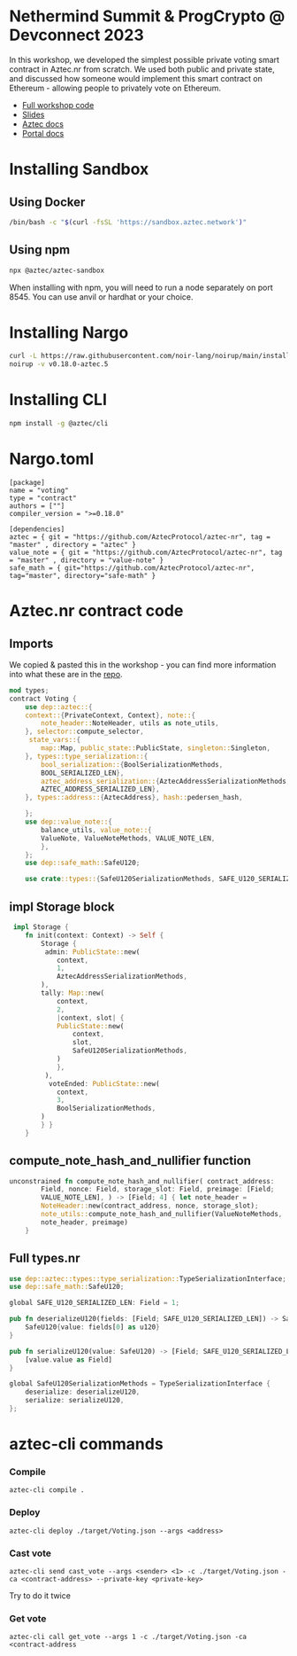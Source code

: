# Nethermind Summit & ProgCrypto @ Devconnect 2023 

In this workshop, we developed the simplest possible private voting smart contract in Aztec.nr from scratch. We used both public and private state, and discussed how someone would implement this smart contract on Ethereum - allowing people to privately vote on Ethereum.

* [Full workshop code](https://github.com/catmcgee/aztec-voting-workshop/tree/main)
* [Slides](https://docs.google.com/presentation/d/1tZmCYH_rk2MQZ-JnIjB2gFy3015P5iDVMJ2MT84R9lQ/edit?usp=sharing)
* [Aztec docs](https://docs.aztec.network)
* [Portal docs](https://docs.aztec.network/concepts/foundation/communication/cross_chain_calls)

# Installing Sandbox
## Using Docker
```bash
/bin/bash -c "$(curl -fsSL 'https://sandbox.aztec.network')"
```
## Using npm
```bash
npx @aztec/aztec-sandbox
```
When installing with npm, you will need to run a node separately on port 8545. You can use anvil or hardhat or your choice.

# Installing Nargo 

```bash
curl -L https://raw.githubusercontent.com/noir-lang/noirup/main/install | bash
noirup -v v0.18.0-aztec.5
```

# Installing CLI
```bash
npm install -g @aztec/cli
```

# Nargo.toml
```
[package]
name = "voting"
type = "contract"
authors = [""]
compiler_version = ">=0.18.0"

[dependencies]
aztec = { git = "https://github.com/AztecProtocol/aztec-nr", tag = "master" , directory = "aztec" }
value_note = { git = "https://github.com/AztecProtocol/aztec-nr", tag = "master" , directory = "value-note" }
safe_math = { git="https://github.com/AztecProtocol/aztec-nr", tag="master", directory="safe-math" }
```
# Aztec.nr contract code

## Imports
We copied & pasted this in the workshop - you can find more information into what these are in the [repo](https://docs.google.com/presentation/d/1tZmCYH_rk2MQZ-JnIjB2gFy3015P5iDVMJ2MT84R9lQ/edit?usp=sharing).

```rust
mod types; 
contract Voting {
    use dep::aztec::{
	context::{PrivateContext, Context}, note::{
	    note_header::NoteHeader, utils as note_utils,
	}, selector::compute_selector,
	 state_vars::{
	    map::Map, public_state::PublicState, singleton::Singleton,
	}, types::type_serialization::{
	    bool_serialization::{BoolSerializationMethods,
	    BOOL_SERIALIZED_LEN},
	    aztec_address_serialization::{AztecAddressSerializationMethods,
	    AZTEC_ADDRESS_SERIALIZED_LEN},
	}, types::address::{AztecAddress}, hash::pedersen_hash,

    }; 
    use dep::value_note::{
	    balance_utils, value_note::{
		ValueNote, ValueNoteMethods, VALUE_NOTE_LEN,
	    },
    }; 
    use dep::safe_math::SafeU120; 

    use crate::types::{SafeU120SerializationMethods, SAFE_U120_SERIALIZED_LEN};
```

## impl Storage block
```rust
 impl Storage {
	fn init(context: Context) -> Self {
	    Storage {
		 admin: PublicState::new(
		    context, 
            1, 
            AztecAddressSerializationMethods,
		), 
        tally: Map::new(
		    context, 
            2, 
            |context, slot| {
			PublicState::new(
			    context,
                slot, 
                SafeU120SerializationMethods,
			)
		    },
		 ),
		  voteEnded: PublicState::new(
		    context, 
            3, 
            BoolSerializationMethods,
		)
	    } }
	}
```

## compute_note_hash_and_nullifier function
```rust
unconstrained fn compute_note_hash_and_nullifier( contract_address:
        Field, nonce: Field, storage_slot: Field, preimage: [Field;
        VALUE_NOTE_LEN], ) -> [Field; 4] { let note_header =
        NoteHeader::new(contract_address, nonce, storage_slot);
        note_utils::compute_note_hash_and_nullifier(ValueNoteMethods,
        note_header, preimage)
    }
```

## Full types.nr
```rust
use dep::aztec::types::type_serialization::TypeSerializationInterface;
use dep::safe_math::SafeU120;

global SAFE_U120_SERIALIZED_LEN: Field = 1;

pub fn deserializeU120(fields: [Field; SAFE_U120_SERIALIZED_LEN]) -> SafeU120 {
    SafeU120{value: fields[0] as u120}
}

pub fn serializeU120(value: SafeU120) -> [Field; SAFE_U120_SERIALIZED_LEN] {
    [value.value as Field]
}

global SafeU120SerializationMethods = TypeSerializationInterface {
    deserialize: deserializeU120,
    serialize: serializeU120,
};
```
# aztec-cli commands

### Compile

`aztec-cli compile .`

### Deploy

`aztec-cli deploy ./target/Voting.json --args <address>`

### Cast vote

`aztec-cli send cast_vote --args <sender> <1> -c ./target/Voting.json -ca <contract-address> --private-key <private-key>`

Try to do it twice

### Get vote

`aztec-cli call get_vote --args 1 -c ./target/Voting.json -ca <contract-address`
